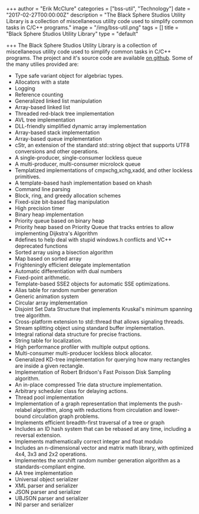 +++
author = "Erik McClure"
categories = ["bss-util", "Technology"]
date = "2017-02-27T00:00:00Z"
description = "The Black Sphere Studios Utility Library is a collection of miscellaneous utility code used to simplify common tasks in C/C++ programs."
image = "/img/bss-util.png"
tags = []
title = "Black Sphere Studios Utility Library"
type = "default"

+++
The Black Sphere Studios Utility Library is a collection of miscellaneous utility code used to simplify common tasks in C/C++ programs. The project and it's source code are available [on github](https://github.com/Black-Sphere-Studios/bss-util). Some of the many utilies provided are:

* Type safe variant object for algebriac types.
* Allocators with a state
* Logging
* Reference counting
* Generalized linked list manipulation
* Array-based linked list
* Threaded red-black tree implementation
* AVL tree implementation
* DLL-friendly simplified dynamic array implementation
* Array-based stack implementation
* Array-based queue implementation
* cStr, an extension of the standard std::string object that supports UTF8 conversions and other operations.
* A single-producer, single-consumer lockless queue
* A multi-producer, multi-consumer microlock queue
* Templatized implementations of cmpxchg,xchg,xadd, and other lockless primitives.
* A template-based hash implementation based on khash
* Command line parsing
* Block, ring, and greedy allocation schemes
* Fixed-size bit-based flag manipulation
* High precision timer
* Binary heap implementation
* Priority queue based on binary heap
* Priority heap based on Priority Queue that tracks entries to allow implementing Dijkstra's Algorithm
* #defines to help deal with stupid windows.h conflicts and VC++ deprecated functions
* Sorted array using a bisection algorithm
* Map based on sorted array
* Frighteningly efficient delegate implementation
* Automatic differentiation with dual numbers
* Fixed-point arithmetic.
* Template-based SSE2 objects for automatic SSE optimizations.
* Alias table for random number generation
* Generic animation system
* Circular array implementation
* Disjoint Set Data Structure that implements Kruskal's minimum spanning tree algorithm.
* Cross-platform extension to std::thread that allows signaling threads.
* Stream splitting object using standard buffer implementation.
* Integral rational data structure for precise fractions.
* String table for localization.
* High performance profiler with multiple output options.
* Multi-consumer multi-producer lockless block allocator.
* Generalized KD-tree implementation for querying how many rectangles are inside a given rectangle.
* Implementation of Robert Bridson's Fast Poisson Disk Sampling algorithm.
* An in-place compressed Trie data structure implementation.
* Arbitrary scheduler class for delaying actions.
* Thread pool implementation
* Implementation of a graph representation that implements the push-relabel algorithm, along with reductions from circulation and lower-bound circulation graph problems.
* Implements efficient breadth-first traversal of a tree or graph
* Includes an ID hash system that can be rebased at any time, including a reversal extension.
* Implements mathematically correct integer and float modulo
* Includes an n-dimensional vector and matrix math library, with optimized 4x4, 3x3 and 2x2 operations.
* Implementes the xorshift random number generation algorithm as a standards-compliant engine.
* AA tree implementation
* Universal object serializer
* XML parser and serializer
* JSON parser and serializer
* UBJSON parser and serializer
* INI parser and serializer